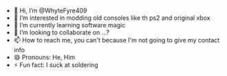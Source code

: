 - 👋 Hi, I’m @WhyteFyre409
- 👀 I’m interested in modding old consoles like th ps2 and original xbox
- 🌱 I’m currently learning software magic
- 💞️ I’m looking to collaborate on ...?
- 📫 How to reach me, you can't because I'm not going to give my contact info
- 😄 Pronouns: He, Him
- ⚡ Fun fact: I suck at soldering

<!---
WhyteFyre409/WhyteFyre409 is a ✨ special ✨ repository because its `README.md` (this file) appears on your GitHub profile.
You can click the Preview link to take a look at your changes.
--->
